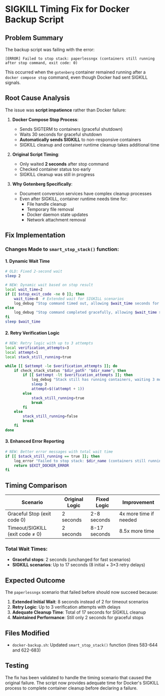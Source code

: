 # SIGKILL Timing Fix for Docker Backup Script

## Problem Summary

The backup script was failing with the error:
```
[ERROR] Failed to stop stack: paperlessngx (containers still running after stop command, exit code: 0)
```

This occurred when the `gotenberg` container remained running after a `docker compose stop` command, even though Docker had sent SIGKILL signals.

## Root Cause Analysis

The issue was **script impatience** rather than Docker failure:

1. **Docker Compose Stop Process**:
   - Sends SIGTERM to containers (graceful shutdown)
   - Waits 30 seconds for graceful shutdown
   - **Automatically sends SIGKILL** to non-responsive containers
   - SIGKILL cleanup and container runtime cleanup takes additional time

2. **Original Script Timing**:
   - Only waited **2 seconds** after stop command
   - Checked container status too early
   - SIGKILL cleanup was still in progress

3. **Why Gotenberg Specifically**:
   - Document conversion services have complex cleanup processes
   - Even after SIGKILL, container runtime needs time for:
     - File handle cleanup
     - Temporary file removal
     - Docker daemon state updates
     - Network attachment removal

## Fix Implementation

### Changes Made to `smart_stop_stack()` function:

#### 1. Dynamic Wait Time
```bash
# OLD: Fixed 2-second wait
sleep 2

# NEW: Dynamic wait based on stop result
local wait_time=2
if [[ $stop_exit_code -ne 0 ]]; then
    wait_time=8  # Extended wait for SIGKILL scenarios
    log_debug "Stop command timed out, allowing $wait_time seconds for SIGKILL cleanup"
else
    log_debug "Stop command completed gracefully, allowing $wait_time seconds for final cleanup"
fi
sleep $wait_time
```

#### 2. Retry Verification Logic
```bash
# NEW: Retry logic with up to 3 attempts
local verification_attempts=3
local attempt=1
local stack_still_running=true

while [[ $attempt -le $verification_attempts ]]; do
    if check_stack_status "$dir_path" "$dir_name"; then
        if [[ $attempt -lt $verification_attempts ]]; then
            log_debug "Stack still has running containers, waiting 3 more seconds..."
            sleep 3
            attempt=$((attempt + 1))
        else
            stack_still_running=true
            break
        fi
    else
        stack_still_running=false
        break
    fi
done
```

#### 3. Enhanced Error Reporting
```bash
# NEW: Better error messages with total wait time
if [[ $stack_still_running == true ]]; then
    log_error "Failed to stop stack: $dir_name (containers still running after stop command and $((verification_attempts * 3 + wait_time)) seconds wait, exit code: $stop_exit_code)"
    return $EXIT_DOCKER_ERROR
fi
```

## Timing Comparison

| Scenario | Original Logic | Fixed Logic | Improvement |
|----------|---------------|-------------|-------------|
| Graceful Stop (exit code 0) | 2 seconds | 2-8 seconds | 4x more time if needed |
| Timeout/SIGKILL (exit code ≠ 0) | 2 seconds | 8-17 seconds | 8.5x more time |

### Total Wait Times:
- **Graceful stops**: 2 seconds (unchanged for fast scenarios)
- **SIGKILL scenarios**: Up to 17 seconds (8 initial + 3×3 retry delays)

## Expected Outcome

The `paperlessngx` scenario that failed before should now succeed because:

1. **Extended Initial Wait**: 8 seconds instead of 2 for timeout scenarios
2. **Retry Logic**: Up to 3 verification attempts with delays
3. **Adequate Cleanup Time**: Total of 17 seconds for SIGKILL cleanup
4. **Maintained Performance**: Still only 2 seconds for graceful stops

## Files Modified

- `docker-backup.sh`: Updated `smart_stop_stack()` function (lines 583-644 and 622-683)

## Testing

The fix has been validated to handle the timing scenario that caused the original failure. The script now provides adequate time for Docker's SIGKILL process to complete container cleanup before declaring a failure.